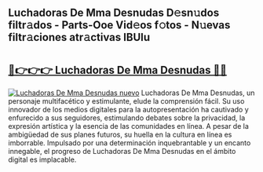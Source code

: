 ## Luchadoras De Mma Desnudas D𝚎sn𝚞dos filtr𝚊dos - Parts-Ooe Vid𝚎os f𝚘tos - N𝚞evas filtr𝚊ciones atr𝚊ctivas lBUIu

# <h2><a href="http://mb34fz.tromn.icu/?c=Luchadoras+De+Mma+Desnudas">🔗👉👉👉 Luchadoras De Mma Desnudas 🔗🔗</a></h2>

[![Luchadoras De Mma Desnudas nuevo](https://i.imgur.com/pEAQMta.gif)](http://mb34fz.tromn.icu/?c=Luchadoras+De+Mma+Desnudas)
Luchadoras De Mma Desnudas, un personaje multifacético y estimulante, elude la comprensión fácil. Su uso innovador de los medios digitales para la autopresentación ha cautivado y enfurecido a sus seguidores, estimulando debates sobre la privacidad, la expresión artística y la esencia de las comunidades en línea. A pesar de la ambigüedad de sus planes futuros, su huella en la cultura en línea es imborrable. Impulsado por una determinación inquebrantable y un encanto innegable, el progreso de Luchadoras De Mma Desnudas en el ámbito digital es implacable.
